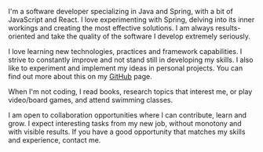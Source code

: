 I'm a software developer specializing in Java and Spring, with a bit of JavaScript and React. I love
experimenting with Spring, delving into its inner workings and creating the most effective
solutions. I am always results-oriented and take the quality of the software I develop extremely
seriously.

I love learning new technologies, practices and framework capabilities. I strive to constantly
improve and not stand still in developing my skills. I also like to experiment and implement my
ideas in personal projects. You can find out more about this on my [GitHub](https://github.com/Drednote) page.

When I'm not coding, I read books, research topics that interest me, or play video/board games, and
attend swimming classes.

I am open to collaboration opportunities where I can contribute, learn and grow. I expect
interesting tasks from my new job, without monotony and with visible results. If you have a good
opportunity that matches my skills and experience, contact me.
